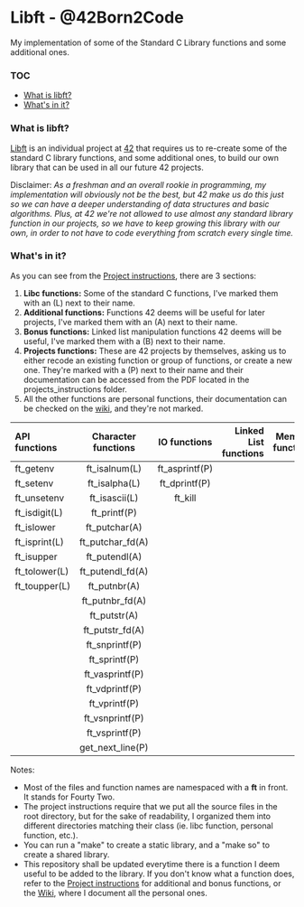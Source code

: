 # Libft - @42Born2Code
My implementation of some of the Standard C Library functions and some additional ones.

### TOC
* [What is libft?](#what-is-libft)
* [What's in it?](#whats-in-it)

### What is libft?
[Libft][1] is an individual project at [42][2] that requires us to re-create some of the standard C library functions, and some additional ones, to build our own library that can be used in all our future 42 projects.

Disclaimer: *As a freshman and an overall rookie in programming, my implementation will obviously not be the best, but 42 make us do this just so we can have a deeper understanding of data structures and basic algorithms. Plus, at 42 we're not allowed to use almost any standard library function in our projects, so we have to keep growing this library with our own, in order to not have to code everything from scratch every single time.*

### What's in it?

As you can see from the [Project instructions][1], there are 3 sections:

1.  **Libc functions:** Some of the standard C functions, I've marked them with an (L) next to their name.
2.  **Additional functions:** Functions 42 deems will be useful for later projects, I've marked them with an (A) next to their name.
3.  **Bonus functions:** Linked list manipulation functions 42 deems will be useful, I've marked them with a (B) next to their name.
4. **Projects functions:** These are 42 projects by themselves, asking us to either recode an existing function or group of functions, or create a new one. They're marked with a (P) next to their name and their documentation can be accessed from the PDF located in the projects_instructions folder.
5.  All the other functions are personal functions, their documentation can be checked on the [wiki][3], and they're not marked.

API functions | Character functions | IO functions | Linked List functions | Memory functions | String functions
:----------- | :-----------: | :--------------: | ------------: | :------------: | ------------:
ft_getenv	 | ft_isalnum(L) | ft_asprintf(P)	|
ft_setenv	 | ft_isalpha(L) | ft_dprintf(P)	|
ft_unsetenv	 | ft_isascii(L) | ft_kill			|
| ft_isdigit(L)	| ft_printf(P)		|
| ft_islower	| ft_putchar(A)		|
| ft_isprint(L) | ft_putchar_fd(A)	|
| ft_isupper	| ft_putendl(A)		|
| ft_tolower(L) | ft_putendl_fd(A)	|
| ft_toupper(L) | ft_putnbr(A)		|
|| ft_putnbr_fd(A)	|
|| ft_putstr(A)		|
|| ft_putstr_fd(A)	|
|| ft_snprintf(P)	|
|| ft_sprintf(P)	|
|| ft_vasprintf(P)	|
|| ft_vdprintf(P)	|
|| ft_vprintf(P)	|
|| ft_vsnprintf(P)	|
|| ft_vsprintf(P)	|
|| get_next_line(P)	|


Notes:

- Most of the files and function names are namespaced with a **ft** in front. It stands for Fourty Two.
- The project instructions require that we put all the source files in the root directory, but for the sake of readability, I organized them into different directories matching their class (ie. libc function, personal function, etc.).
- You can run a "make" to create a static library, and a "make so" to create a shared library.
- This repository shall be updated everytime there is a function I deem useful to be added to the library. If you don't know what a function does, refer to the [Project instructions][1] for additional and bonus functions, or the [Wiki][3], where I document all the personal ones.

[1]: https://github.com/jon-finkel/libft/blob/master/projects_instructions/libft.en.pdf "Libft PDF"
[2]: http://42.us.org "42 Silicon Valley"
[3]: https://github.com/jon-finkel/libft/wiki
